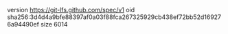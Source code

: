 version https://git-lfs.github.com/spec/v1
oid sha256:3d4d4a9bfe88397af0a03f88fca267325929cb438ef72bb52d169276a94490ef
size 6014
